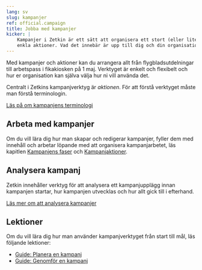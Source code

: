 ```yaml
---
lang: sv
slug: kampanjer
ref: official.campaign
title: Jobba med kampanjer
kicker: |
    Kampanjer i Zetkin är ett sätt att organisera ett stort (eller litet) antal
    enkla aktioner. Vad det innebär är upp till dig och din organisation.
---
```


Med kampanjer och aktioner kan du arrangera allt från flygbladsutdelningar till
arbetspass i fikakiosken på 1 maj. Verktyget är enkelt och flexibelt och hur er
organisation kan själva välja hur ni vill använda det.

Centralt i Zetkins kampanjverktyg är _aktionen_. För att förstå verktyget måste
man förstå terminologin.

[Läs på om kampanjens terminologi](./grunderna)

## Arbeta med kampanjer
Om du vill lära dig hur man skapar och redigerar kampanjer, fyller dem med
innehåll och arbetar löpande med att organisera kampanjarbetet, läs kapitlen
[Kampanjens faser](./kampanjens-faser) och [Kampanjaktioner](./aktioner).

## Analysera kampanj
Zetkin innehåller verktyg för att analysera ett kampanjupplägg innan kampanjen
startar, hur kampanjen utvecklas och hur allt gick till i efterhand.

[Läs mer om att analysera kampanjer](./analysera)

## Lektioner
Om du vill lära dig hur man använder kampanjverktyget från start till mål, läs
följande lektioner:

* [Guide: Planera en kampanj](/sv/for-funktionarer/guider/planera-en-kampanj)
* [Guide: Genomför en kampanj](/sv/for-funktionarer/guider/genomfor-en-kampanj)
